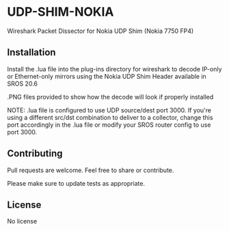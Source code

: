 # UDP-SHIM-NOKIA

Wireshark Packet Dissector for Nokia UDP Shim (Nokia 7750 FP4)

## Installation

Install the .lua file into the plug-ins directory for wireshark to decode IP-only or Ethernet-only mirrors using the Nokia UDP Shim Header available in SROS 20.6

.PNG files provided to show how the decode will look if properly installed

 NOTE: .lua file is configured to use UDP source/dest port 3000. If you're using a different src/dst combination to deliver to a collector, change this port accordingly in the .lua file or modify your SROS router config to use port 3000.



## Contributing
Pull requests are welcome. Feel free to share or contribute.

Please make sure to update tests as appropriate.

## License
No license

